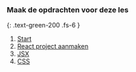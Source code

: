 ### Maak de opdrachten voor deze les
{: .text-green-200 .fs-6 }

1. [Start](1onderwerp)
2. [React project aanmaken](2projectmaken)
3. [JSX](3jsx)
4. [CSS](4css)
